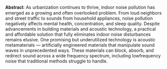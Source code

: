 𝐀𝐛𝐬𝐭𝐫𝐚𝐜𝐭:
As urbanization continues to thrive, indoor noise pollution has emerged as a growing and
often overlooked problem. From loud neighbors and street traffic to sounds from household
appliances, noise pollution negatively affects mental health, concentration, and sleep quality.
Despite advancements in building materials and acoustic technology, a practical and
affordable solution that fully eliminates indoor noise disturbances remains elusive.
One promising but underutilized technology is acoustic metamaterials — artificially
engineered materials that manipulate sound waves in unprecedented ways. These materials
can block, absorb, and redirect sound across a wide frequency spectrum, including lowfrequency noise that traditional methods struggle to handle.
